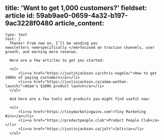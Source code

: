 title: 'Want to get 1,000 customers?'
fieldset: article
id: 59ab9ae0-0659-4a32-b197-9ac3228f0480
article_content:
  -
    type: text
    text: |
      Thanks! From now on, I’ll be sending you newsletters <em>specifically </em>focused on traction channels, user growth, and earning more revenue.
      
      Here are a few articles to get you started:
      
      <ul>
          <li><a href="https://justinjackson.ca/chris-nagele/">How to get 1000s of paying customers</a></li>
          <li><a href="https://justinjackson.ca/adam-wathan-launch/">Adam's $100k product launch</a></li>
      </ul>
      
      And here are a few tools and products you might find useful now:
      
      <ul>
          <li><a href="https://tinymarketingwins.com">Tiny Marketing Wins</a></li>
          <li><a href="https://productpeople.club">Product People Club</a></li>
          <li><a href="https://justinjackson.ca/jolt">Jolt</a></li>
      </ul>
      
